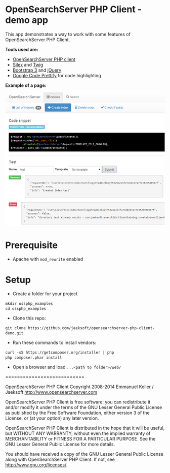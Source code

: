 OpenSearchServer PHP Client - demo app
======================================

This app demonstrates a way to work with some features of OpenSearchServer PHP Client.

**Tools used are:**

* [OpenSearchServer PHP client](https://github.com/jaeksoft/opensearchserver-php-client)
* [Silex](http://silex.sensiolabs.org) and [Twig](http://twig.sensiolabs.org/)
* [Bootstrap 3](http://getbootstrap.com/) and [jQuery](http://jquery.com/)
* [Google Code Prettify](https://code.google.com/p/google-code-prettify/) for code highlighting

**Example of a page:**

![Index creation](clientphp_demo.png "Index creation")

# Prerequisite

* Apache with `mod_rewrite` enabled 

# Setup

* Create a folder for your project

```shell
mkdir ossphp_examples
cd ossphp_examples
```

* Clone this repo:

```shell
git clone https://github.com/jaeksoft/opensearchserver-php-client-demo.git
```

* Run these commands to install vendors:

```shell
curl -sS https://getcomposer.org/installer | php
php composer.phar install
```

* Open a browser and load `...<path to folder>/web/`

===========================

OpenSearchServer PHP Client
Copyright 2008-2014 Emmanuel Keller / Jaeksoft
http://www.opensearchserver.com

OpenSearchServer PHP Client is free software: you can redistribute it and/or
modify it under the terms of the GNU Lesser General Public License as published by
the Free Software Foundation, either version 3 of the License, or
(at your option) any later version.
 
OpenSearchServer PHP Client is distributed in the hope that it will be useful,
but WITHOUT ANY WARRANTY; without even the implied warranty of
MERCHANTABILITY or FITNESS FOR A PARTICULAR PURPOSE.  See the
GNU Lesser General Public License for more details.
 
You should have received a copy of the GNU Lesser General Public License
along with OpenSearchServer PHP Client.
If not, see <http://www.gnu.org/licenses/>.
 